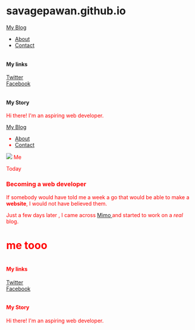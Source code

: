 # savagepawan.github.io
<html>
<head>
<title>My Blog</title>
<link rel="stylesheet" type="text/css" href="1stproject.css">
</head>
<div id="header">
<div class="container">
<a id="header-title" href="index.html">My Blog</a>
<ul id="header-nav">
<li><a href="about.html">About</a></li>
<li><a href="mailto:me@me.com">Contact</a></li>
</ul>
</div>
</div>
<div id="footer">
<div class="container">
<div class="column">
<h4>My links</h4>
<p>
<a href="#">Twitter</a><br>
<a href="#">Facebook</a>
</p>
</div>
<div class="column">
<h4>My Story</h4>
<p><font color="red">Hi there! I'm an aspiring web developer.</p>
</div>
</div>
</div>
<html>
<head>
<link rel="stylesheet" type="text/css" href="assignment1.css" >
</head>
<div id="header">
<div class="container">
<a id="header-title" href="assignment1.css">My Blog</a>
<ul id="header-nav">
<li><a href="about.html">About</a></li>
<li><a href="mailto:me@me.com">Contact</a></li>
</ul>
</div>
</div>
<div id="content">
<div class="container">
<div class="post">
<div class="post-author">
<img src="me.jpg">
<span>Me</span>
</div>
<p class="post-date">Today</p>
<h3 class="post-title">Becoming a web developer</h3>
<div Class="post-content">
<p>If somebody would have told me a week a go that would be able to make a <strong>website</strong>, I would not have believed them.</p>
<p>Just a few days later , I came across <a href="https://getmimo.com">Mimo </a>and started to work on a <em>real</em> blog.</p>
<h1>me tooo
</div>
</div>
</div>
</div>
<div id="footer">
<div class="container">
<div class="column">
<h4>My links</h4>
<p>
<a href="#">Twitter</a><br>
<a href="#">Facebook</a>
</p>
</div>
<div class="column">
<h4>My Story</h4>
<p><font color="red">Hi there! I'm an aspiring web developer.</p>
</div>
</div>
</div>
